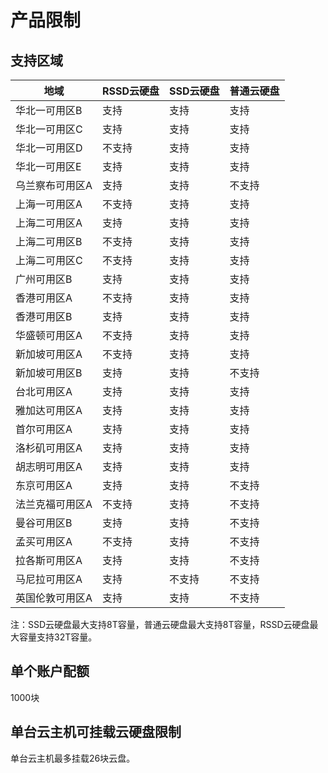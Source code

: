 

# 产品限制

## 支持区域

| 地域      | RSSD云硬盘 | SSD云硬盘 | 普通云硬盘 |
| ------- | ------- | ------ | ----- |
| 华北一可用区B | 支持     | 支持     | 支持    |
| 华北一可用区C | 支持     | 支持    | 支持    |
| 华北一可用区D | 不支持     | 支持     | 支持    |
| 华北一可用区E | 支持      | 支持     | 支持    |
| 乌兰察布可用区A | 支持     | 支持     | 不支持    |
| 上海一可用区A | 不支持     | 支持    | 支持    |
| 上海二可用区A | 支持     | 支持    | 支持    |
| 上海二可用区B | 不支持     | 支持     | 支持    |
| 上海二可用区C | 不支持     | 支持     | 支持    |
| 广州可用区B  | 支持     | 支持     | 支持    |
| 香港可用区A  | 不支持     | 支持    | 支持    |
| 香港可用区B  | 支持     | 支持     | 支持    |
| 华盛顿可用区A | 不支持     | 支持     | 支持    |
| 新加坡可用区A | 不支持     | 支持     | 支持    |
| 新加坡可用区B | 支持     | 支持     | 不支持    |
| 台北可用区A  | 支持     | 支持     | 支持    |
| 雅加达可用区A | 支持     | 支持     | 支持    |
| 首尔可用区A  | 支持     | 支持     | 支持    |
| 洛杉矶可用区A | 支持     | 支持     | 支持    |
| 胡志明可用区A | 支持     | 支持     | 支持    |
| 东京可用区A  | 支持     | 支持     | 不支持   |
| 法兰克福可用区A  | 不支持     | 支持     | 不支持   |
| 曼谷可用区B  | 支持     | 支持     | 不支持   |
| 孟买可用区A  | 不支持     | 支持     | 不支持   |
| 拉各斯可用区A  | 支持     | 支持     | 不支持   |
| 马尼拉可用区A  | 支持     | 不支持     | 不支持   |
| 英国伦敦可用区A  | 支持     | 支持     | 不支持   |

注：SSD云硬盘最大支持8T容量，普通云硬盘最大支持8T容量，RSSD云硬盘最大容量支持32T容量。

## 单个账户配额

1000块

## 单台云主机可挂载云硬盘限制

单台云主机最多挂载26块云盘。

